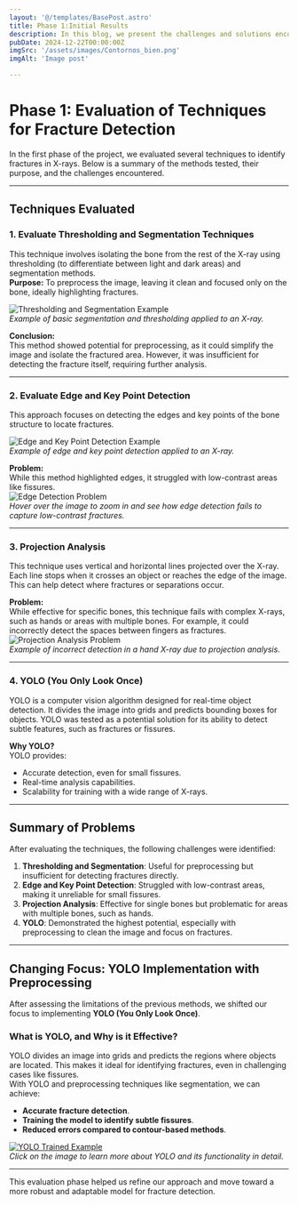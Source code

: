 ```yaml
---
layout: '@/templates/BasePost.astro'
title: Phase 1:Initial Results
description: In this blog, we present the challenges and solutions encountered during the first phase of detecting bone fractures.
pubDate: 2024-12-22T00:00:00Z
imgSrc: '/assets/images/Contornos_bien.png'
imgAlt: 'Image post'

---
```

# Phase 1: Evaluation of Techniques for Fracture Detection

In the first phase of the project, we evaluated several techniques to identify fractures in X-rays. Below is a summary of the methods tested, their purpose, and the challenges encountered.

---

## Techniques Evaluated

### 1. Evaluate Thresholding and Segmentation Techniques
This technique involves isolating the bone from the rest of the X-ray using thresholding (to differentiate between light and dark areas) and segmentation methods.  
**Purpose:** To preprocess the image, leaving it clean and focused only on the bone, ideally highlighting fractures.

![Thresholding and Segmentation Example](/assets/images/Theresholding_segmentation.jpg)  
*Example of basic segmentation and thresholding applied to an X-ray.*

**Conclusion:**  
This method showed potential for preprocessing, as it could simplify the image and isolate the fractured area. However, it was insufficient for detecting the fracture itself, requiring further analysis.

---

### 2. Evaluate Edge and Key Point Detection
This approach focuses on detecting the edges and key points of the bone structure to locate fractures.  

![Edge and Key Point Detection Example](/assets/images/Canny_buena_dettecion_bordes.jpg)  
*Example of edge and key point detection applied to an X-ray.*

**Problem:**  
While this method highlighted edges, it struggled with low-contrast areas like fissures.  
![Edge Detection Problem](/assets/images/Canny_mala_dettecion_bordes.jpg)  
*Hover over the image to zoom in and see how edge detection fails to capture low-contrast fractures.*

---

### 3. Projection Analysis
This technique uses vertical and horizontal lines projected over the X-ray. Each line stops when it crosses an object or reaches the edge of the image. This can help detect where fractures or separations occur.


**Problem:**  
While effective for specific bones, this technique fails with complex X-rays, such as hands or areas with multiple bones. For example, it could incorrectly detect the spaces between fingers as fractures.  
![Projection Analysis Problem](/assets/images/Proyection_mal.jpg  )  
*Example of incorrect detection in a hand X-ray due to projection analysis.*

---

### 4. YOLO (You Only Look Once)
YOLO is a computer vision algorithm designed for real-time object detection. It divides the image into grids and predicts bounding boxes for objects. YOLO was tested as a potential solution for its ability to detect subtle features, such as fractures or fissures.

**Why YOLO?**  
YOLO provides:
- Accurate detection, even for small fissures.
- Real-time analysis capabilities.
- Scalability for training with a wide range of X-rays.


---

## Summary of Problems

After evaluating the techniques, the following challenges were identified:
1. **Thresholding and Segmentation**: Useful for preprocessing but insufficient for detecting fractures directly.
2. **Edge and Key Point Detection**: Struggled with low-contrast areas, making it unreliable for small fissures.
3. **Projection Analysis**: Effective for single bones but problematic for areas with multiple bones, such as hands.
4. **YOLO**: Demonstrated the highest potential, especially with preprocessing to clean the image and focus on fractures.

---

## Changing Focus: YOLO Implementation with Preprocessing

After assessing the limitations of the previous methods, we shifted our focus to implementing **YOLO (You Only Look Once)**.

### What is YOLO, and Why is it Effective?

YOLO divides an image into grids and predicts the regions where objects are located. This makes it ideal for identifying fractures, even in challenging cases like fissures.  
With YOLO and preprocessing techniques like segmentation, we can achieve:
- **Accurate fracture detection**.
- **Training the model to identify subtle fissures**.
- **Reduced errors compared to contour-based methods**.

[![YOLO Trained Example](/assets/images/web_yolo.png)](https://www.v7labs.com/blog/yolo-object-detection)  
*Click on the image to learn more about YOLO and its functionality in detail.*


---

This evaluation phase helped us refine our approach and move toward a more robust and adaptable model for fracture detection.

